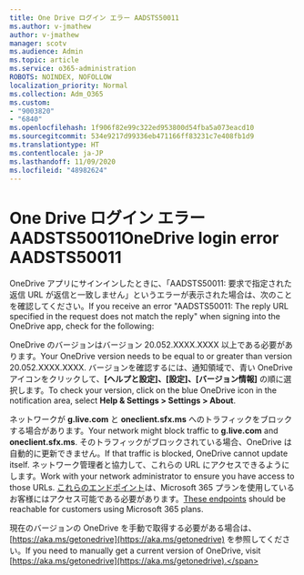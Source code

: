 ```yaml
---
title: One Drive ログイン エラー AADSTS50011
ms.author: v-jmathew
author: v-jmathew
manager: scotv
ms.audience: Admin
ms.topic: article
ms.service: o365-administration
ROBOTS: NOINDEX, NOFOLLOW
localization_priority: Normal
ms.collection: Adm_O365
ms.custom:
- "9003820"
- "6840"
ms.openlocfilehash: 1f906f82e99c322ed953800d54fba5a073eacd10
ms.sourcegitcommit: 534e9217d99336eb471166ff83231c7e408fb1d9
ms.translationtype: HT
ms.contentlocale: ja-JP
ms.lasthandoff: 11/09/2020
ms.locfileid: "48982624"
---
```

# <a name="onedrive-login-error-aadsts50011"></a><span data-ttu-id="dfea6-102">One Drive ログイン エラー AADSTS50011</span><span class="sxs-lookup"><span data-stu-id="dfea6-102">OneDrive login error AADSTS50011</span></span>

<span data-ttu-id="dfea6-103">OneDrive アプリにサインインしたときに、「AADSTS50011: 要求で指定された返信 URL が返信と一致しません」というエラーが表示された場合は、次のことを確認してください。</span><span class="sxs-lookup"><span data-stu-id="dfea6-103">If you receive an error "AADSTS50011: The reply URL specified in the request does not match the reply" when signing into the OneDrive app, check for the following:</span></span>

<span data-ttu-id="dfea6-104">OneDrive のバージョンはバージョン 20.052.XXXX.XXXX 以上である必要があります。</span><span class="sxs-lookup"><span data-stu-id="dfea6-104">Your OneDrive version needs to be equal to or greater than version 20.052.XXXX.XXXX.</span></span> <span data-ttu-id="dfea6-105">バージョンを確認するには、通知領域で、青い OneDrive アイコンをクリックして、**[ヘルプと設定]、[設定]、[バージョン情報]** の順に選択します。</span><span class="sxs-lookup"><span data-stu-id="dfea6-105">To check your version, click on the blue OneDrive icon in the notification area, select **Help & Settings > Settings > About**.</span></span>

<span data-ttu-id="dfea6-106">ネットワークが **g.live.com** と **oneclient.sfx.ms** へのトラフィックをブロックする場合があります。</span><span class="sxs-lookup"><span data-stu-id="dfea6-106">Your network might block traffic to **g.live.com** and **oneclient.sfx.ms**.</span></span> <span data-ttu-id="dfea6-107">そのトラフィックがブロックされている場合、OneDrive は自動的に更新できません。</span><span class="sxs-lookup"><span data-stu-id="dfea6-107">If that traffic is blocked, OneDrive cannot update itself.</span></span> <span data-ttu-id="dfea6-108">ネットワーク管理者と協力して、これらの URL にアクセスできるようにします。</span><span class="sxs-lookup"><span data-stu-id="dfea6-108">Work with your network administrator to ensure you have access to those URLs.</span></span> <span data-ttu-id="dfea6-109">[これらのエンドポイント](https://docs.microsoft.com/microsoft-365/enterprise/urls-and-ip-address-ranges?view=o365-worldwide)は、Microsoft 365 プランを使用しているお客様にはアクセス可能である必要があります。</span><span class="sxs-lookup"><span data-stu-id="dfea6-109">[These endpoints](https://docs.microsoft.com/microsoft-365/enterprise/urls-and-ip-address-ranges?view=o365-worldwide) should be reachable for customers using Microsoft 365 plans.</span></span>

<span data-ttu-id="dfea6-110">現在のバージョンの OneDrive を手動で取得する必要がある場合は、[https://aka.ms/getonedrive](https://aka.ms/getonedrive) を参照してください。</span><span class="sxs-lookup"><span data-stu-id="dfea6-110">If you need to manually get a current version of OneDrive, visit [https://aka.ms/getonedrive](https://aka.ms/getonedrive).</span></span>
